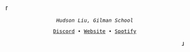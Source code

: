 <p align="left"><strong><samp>「</samp></strong></p>
   <p align="center">
      <samp>
         <em>Hudson Liu, Gilman School</em>
      </samp><br>
   </p>
   <p align="center">
      <samp>
         <a href="https://discord.com/users/879464844103934014" target="_blank">Discord</a> &#8226;
         <a href="https://Hudson-Liu.github.io/Personal-Website" target="_blank">Website</a> &#8226;
         <a href="https://open.spotify.com/user/gp7nllrydxulmq3ffjci87nod" target="_blank">Spotify</a>
      </samp>
   </p>
<p align="right"><strong><samp>」</samp></strong></p>

<!-- reference: kizu ( janleigh ) -->
